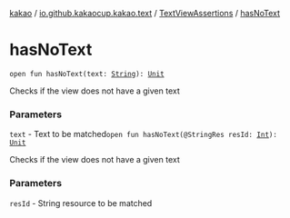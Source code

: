[kakao](../../index.md) / [io.github.kakaocup.kakao.text](../index.md) / [TextViewAssertions](index.md) / [hasNoText](./has-no-text.md)

# hasNoText

`open fun hasNoText(text: `[`String`](https://kotlinlang.org/api/latest/jvm/stdlib/kotlin/-string/index.html)`): `[`Unit`](https://kotlinlang.org/api/latest/jvm/stdlib/kotlin/-unit/index.html)

Checks if the view does not have a given text

### Parameters

`text` - Text to be matched`open fun hasNoText(@StringRes resId: `[`Int`](https://kotlinlang.org/api/latest/jvm/stdlib/kotlin/-int/index.html)`): `[`Unit`](https://kotlinlang.org/api/latest/jvm/stdlib/kotlin/-unit/index.html)

Checks if the view does not have a given text

### Parameters

`resId` - String resource to be matched